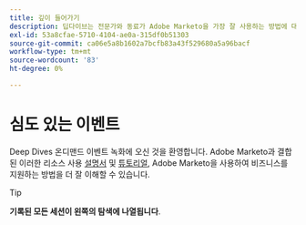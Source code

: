 ```yaml
---
title: 깊이 들어가기
description: 딥다이브는 전문가와 동료가 Adobe Marketo을 가장 잘 사용하는 방법에 대한 생각과 아이디어를 공유한 비디오 라이브러리입니다.
exl-id: 53a8cfae-5710-4104-ae0a-315df0b51303
source-git-commit: ca06e5a8b1602a7bcfb83a43f529680a5a96bacf
workflow-type: tm+mt
source-wordcount: '83'
ht-degree: 0%

---
```


# 심도 있는 이벤트

Deep Dives 온디맨드 이벤트 녹화에 오신 것을 환영합니다. Adobe Marketo과 결합된 이러한 리소스 사용 [설명서](https://experienceleague.adobe.com/docs/marketo-engage.html) 및 [튜토리얼](https://experienceleague.adobe.com/docs/marketo-learn/tutorials/overview.html), Adobe Marketo을 사용하여 비즈니스를 지원하는 방법을 더 잘 이해할 수 있습니다.

>[!TIP]
>
>**기록된 모든 세션이 왼쪽의 탐색에 나열됩니다**.
